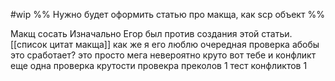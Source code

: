 #wip
%%
Нужно будет оформить статью про макща, как scp объект
%%


Макщ сосать
Изначально Егор был против создания этой статьи.
[[список цитат макща]]
как же я его люблю
очередная проверка абобы
это сработает?
это просто мега невероятно круто
вот тебе и конфликт
еще одна проверка крутости
провекра преколов 1
тест конфликтов 1



